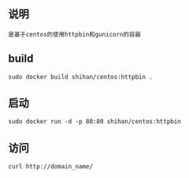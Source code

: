 ## 说明
```
是基于centos的使用httpbin和gunicorn的容器
```

## build
```
sudo docker build shihan/centos:httpbin .
```

## 启动
```
sudo docker run -d -p 80:80 shihan/centos:httpbin 
```

## 访问
```
curl http://domain_name/
```
